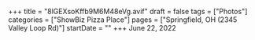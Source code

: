 +++
title = "8lGEXsoKffb9M6M48eVg.avif"
draft = false
tags = ["Photos"]
categories = ["ShowBiz Pizza Place"]
pages = ["Springfield, OH (2345 Valley Loop Rd)"]
startDate = ""
+++
June 22, 2022
